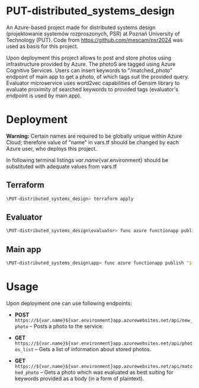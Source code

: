 # PUT-distributed_systems_design
An Azure-based project made for distributed systems design (projektowanie systemów rozproszonych, PSR) at Poznań University of Technology (PUT). Code from https://github.com/mescam/psr2024 was used as basis for this project.

Upon deployment this project allows to post and store photos using infrastructure provided by Azure. The photoS are tagged using Azure Cognitive Services. Users can insert keywords to "/matched_photo" endpoint of main app to get a photo, of which tags suit the provided query. Evaluator microservice uses word2vec capabilities of Gensim library to evaluate proximity of searched keywords to provided tags (evaluator's endpoint is used by main app).

# Deployment
**Warning:** Certain names are required to be globally unique within Azure Cloud; therefore value of "name" in vars.tf should be changed by each Azure user, who deploys this project.

In following terminal listings ${var.name}${var.environment} should be substituted with adequate values from vars.tf
## Terraform
```powershell
\PUT-distributed_systems_design> terraform apply
```
## Evaluator
```powershell
\PUT-distributed_systems_design\evaluator> func azure functionapp publish "${var.name}${var.environment}evaluator" --python
```

## Main app
```powershell
\PUT-distributed_systems_design\app> func azure functionapp publish "${var.name}${var.environment}app" --python
```

# Usage
Upon deployment one can use following endpoints:
- **POST** `https://${var.name}${var.environment}app.azurewebsites.net/api/new_photo` – Posts a photo to the service.

- **GET** `https://${var.name}${var.environment}app.azurewebsites.net/api/photos_list` – Gets a list of information about stored photos.

- **GET** `https://${var.name}${var.environment}app.azurewebsites.net/api/matched_photo` – Gets a photo which was evaluated as best suiting for keywords provided as a body (in a form of plaintext).